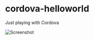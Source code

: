 cordova-helloworld
==================

Just playing with Cordova

![Screenshot](http://www.slack.it/cordova-helloworld/screenshot.png)
